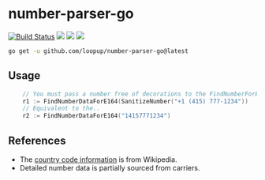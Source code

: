 # number-parser-go

[![Build Status](https://dev.azure.com/loopup/Cloud-Telephony/_apis/build/status%2Floopup.number-parser-go?branchName=main)](https://dev.azure.com/loopup/Cloud-Telephony/_build/latest?definitionId=300&branchName=main)
![](https://img.shields.io/github/v/tag/loopup/number-parser-go)
![](https://img.shields.io/azure-devops/coverage/loopup/number-parser-go/300)
![](https://img.shields.io/azure-devops/tests/loopup/number-parser-go/300)


```sh
go get -u github.com/loopup/number-parser-go@latest
```

## Usage

```go
    // You must pass a number free of decorations to the FindNumberForE164()
    r1 := FindNumberDataForE164(SanitizeNumber("+1 (415) 777-1234"))
    // Equivalent to the..
    r2 := FindNumberDataForE164("14157771234")
```

## References
- The [country code information](https://en.wikipedia.org/wiki/List_of_telephone_country_codes) is from Wikipedia.
- Detailed number data is partially sourced from carriers.